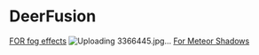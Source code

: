 # DeerFusion
[FOR fog effects](https://youtu.be/UllkvfMR96s?si=TVqBsl0_TGZuWnK) 
![Uploading 3366445.jpg…]()
[For Meteor Shadows](https://youtu.be/hQcZA3dYGxg?si=6frMFeYCBRRtsHQC)

